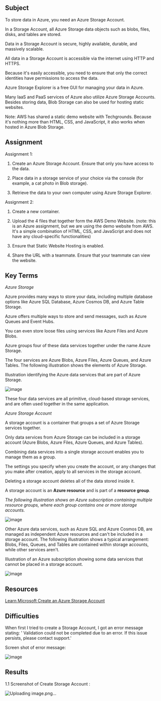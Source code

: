 ## Subject

To store data in Azure, you need an Azure Storage Account.

In a Storage Account, all Azure Storage data objects such as blobs, files, disks, and tables are stored.

Data in a Storage Account is secure, highly available, durable, and massively scalable. 

All data in a Storage Account is accessible via the internet using HTTP and HTTPS. 

Because it's easily accessible, you need to ensure that only the correct identities have permissions to access the data. 

Azure Storage Explorer is a free GUI for managing your data in Azure. 

Many IaaS and PaaS services of Azure also utilize Azure Storage Accounts. Besides storing data, Blob Storage can also be used for hosting static websites.

Note: AWS has shared a static demo website with Techgrounds. Because it's nothing more than HTML, CSS, and JavaScript, it also works when hosted in Azure Blob Storage.

## Assignment

Assignment 1:

1.  Create an Azure Storage Account. Ensure that only you have access to the data.

2.  Place data in a storage service of your choice via the console (for example, a cat photo in Blob storage).
   
3.  Retrieve the data to your own computer using Azure Storage Explorer.

   
Assignment 2:

1.  Create a new container.
   
2.  Upload the 4 files that together form the AWS Demo Website. (note: this is an Azure assignment, but we are using the demo website from AWS. It's a simple combination of HTML, CSS, and JavaScript and does not have any cloud-specific functionalities)

3.  Ensure that Static Website Hosting is enabled.

4.  Share the URL with a teammate. Ensure that your teammate can view the website.

##  Key Terms

*Azure Storage*

Azure provides many ways to store your data, including multiple database options like Azure SQL Database, Azure Cosmos DB, and Azure Table Storage. 

Azure offers multiple ways to store and send messages, such as Azure Queues and Event Hubs. 

You can even store loose files using services like Azure Files and Azure Blobs.

Azure groups four of these data services together under the name Azure Storage. 

The four services are Azure Blobs, Azure Files, Azure Queues, and Azure Tables. The following illustration shows the elements of Azure Storage.

Illustration identifying the Azure data services that are part of Azure Storage.

![image](https://github.com/techgrounds/cloud-assignments-E28MS/assets/151161141/b9109d6c-60c4-40cb-a666-314394abe214)


These four data services are all primitive, cloud-based storage services, and are often used together in the same application.

*Azure Storage Account*

A storage account is a container that groups a set of Azure Storage services together. 

Only data services from Azure Storage can be included in a storage account (Azure Blobs, Azure Files, Azure Queues, and Azure Tables). 

Combining data services into a single storage account enables you to manage them as a group. 

The settings you specify when you create the account, or any changes that you make after creation, apply to all services in the storage account. 

Deleting a storage account deletes all of the data stored inside it.

A storage account is an **Azure resource** and is part of a **resource group**. 

*The following illustration shows an Azure subscription containing multiple resource groups, where each group contains one or more storage accounts.*

![image](https://github.com/techgrounds/cloud-assignments-E28MS/assets/151161141/bb5d29e3-d98a-416c-acc9-8407e08ac2ae)






Other Azure data services, such as Azure SQL and Azure Cosmos DB, are managed as independent Azure resources and can't be included in a storage account. The following illustration shows a typical arrangement: Blobs, Files, Queues, and Tables are contained within storage accounts, while other services aren't.

Illustration of an Azure subscription showing some data services that cannot be placed in a storage account.

![image](https://github.com/techgrounds/cloud-assignments-E28MS/assets/151161141/ee9f3426-a9b7-40ef-8da6-a0524180569a)


##  Resources

[Learn Microsoft Create an Azure Storage Account](https://learn.microsoft.com/en-us/training/modules/create-azure-storage-account/)

##  Difficulties

When first I tried to create a Storage Account, I got an error message stating: ' Validation could not be completed due to an error. If this issue persists, please contact support.'

Screen shot of error message:

![image](https://github.com/techgrounds/cloud-assignments-E28MS/assets/151161141/227593ac-0cbf-47d1-8fc1-9dd9d0042b0f)


##  Results

1.1  Screenshot of Create Storage Account :

![Uploading image.png…]()

